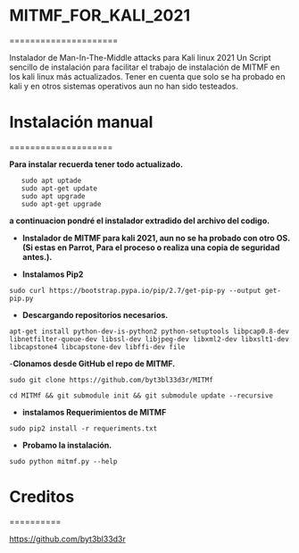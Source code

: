 # MITMF_FOR_KALI_2021
=====================

Instalador de Man-In-The-Middle attacks para Kali linux 2021
Un Script sencillo de instalación para facilitar el trabajo de instalación de MITMF en los kali linux más actualizados.
Tener en cuenta que solo se ha probado en kali y en otros sistemas operativos aun no han sido testeados.

# Instalación manual
====================

**Para instalar recuerda tener todo actualizado.**
```
   sudo apt uptade
   sudo apt-get update
   sudo apt upgrade
   sudo apt-get upgrade 
```


**a continuacion pondré el instalador extradido del archivo del codigo.**

- **Instalador de MITMF para kali 2021, aun no se ha probado con otro OS. (Si estas en Parrot, Para el proceso o realiza una copia de seguridad antes.).**

- **Instalamos Pip2**

````
sudo curl https://bootstrap.pypa.io/pip/2.7/get-pip-py --output get-pip.py
`````
- **Descargando repositorios necesarios.**

````
apt-get install python-dev-is-python2 python-setuptools libpcap0.8-dev libnetfilter-queue-dev libssl-dev libjpeg-dev libxml2-dev libxslt1-dev libcapstone4 libcapstone-dev libffi-dev file
`````


-**Clonamos desde GitHub el repo de MITMF.**

```` 
sudo git clone https://github.com/byt3bl33d3r/MITMf
`````

```` 
cd MITMf && git submodule init && git submodule update --recursive
`````
- **instalamos Requerimientos de MITMF**

````
sudo pip2 install -r requeriments.txt
`````
- **Probamo la instalación.**

````
sudo python mitmf.py --help
`````

# Creditos
==========

https://github.com/byt3bl33d3r
